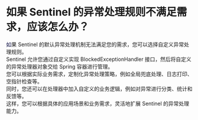# 如果 Sentinel 的异常处理规则不满足需求，应该怎么办？

<font style="color:rgb(5, 7, 59);background-color:rgb(253, 253, 254);">如</font>果 Sentinel 的默认异常处理机制无法满足您的需求，您可以选择自定义异常处理规则。  
Sentinel 允许您通过自定义实现 BlockedExceptionHandler 接口，然后将自定义的异常处理器对象交给 Spring 容器进行管理。  
您可以根据实际业务需求，定制化异常处理策略，例如全局兜底处理、日志打印、空指针检查等。  
同时，您还可以在处理器中加入自定义的业务逻辑，例如对异常进行分类、统计和反馈等。  
这样，您可以根据具体的应用场景和业务需求，灵活地扩展 Sentinel 的异常处理能力。


